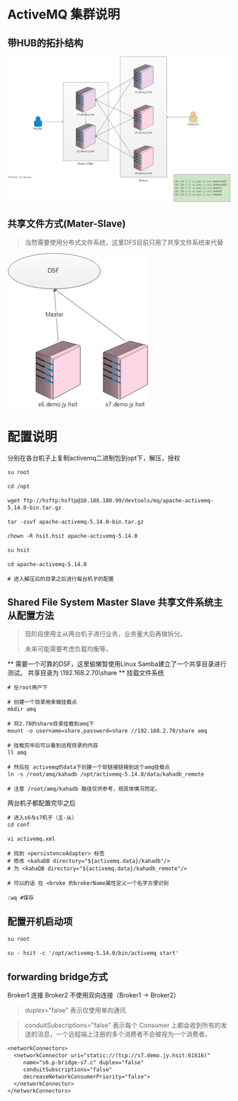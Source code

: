 # ActiveMQ 集群说明

## 带HUB的拓扑结构

![](/cn/install/images/activemq_network_or_broker.png)

## 共享文件方式\(Mater-Slave\)

> 当然需要使用分布式文件系统，这里DFS目前只用了共享文件系统来代替

![](/cn/install/images/activemq_shared_file_system_master_slave.png)

# 配置说明

分别在各台机子上复制activemq二进制包到opt下，解压，授权

```
su root

cd /opt

wget ftp://hsftp:hsftp@10.188.180.99/devtools/mq/apache-activemq-5.14.0-bin.tar.gz

tar -zxvf apache-activemq-5.14.0-bin.tar.gz

chown -R hsit.hsit apache-activemq-5.14.0

su hsit

cd apache-activemq-5.14.0

# 进入解压后的目录之后进行每台机子的配置

```

## Shared File System Master Slave 共享文件系统主从配置方法

> 现阶段使用主从两台机子进行业务，业务量大后再做拆分。
> 
> 未来可能需要考虑负载均衡等。

**
需要一个可靠的DSF，这里偷懒暂使用Linux Samba建立了一个共享目录进行测试。
共享目录为 \192.168.2.70\share
**
挂载文件系统

```
# 在root用户下

# 创建一个目录用来做挂载点
mkdir amq

# 将2.70的share目录挂载到amq下
mount -o username=share,password=share //192.168.2.70/share amq 

# 挂载完毕后可以看到远程目录的内容
ll amq

# 然后在 activemq的data下创建一个软链接链接到这个amq挂载点
ln -s /root/amq/kahadb /opt/activemq-5.14.0/data/kahadb_remote

# 注意 /root/amq/kahadb 路径仅供参考，视具体情况而定。

```

两台机子都配置完毕之后

```
# 进入s6与s7机子（主-从）
cd conf

vi activemq.xml

# 找到 <persistenceAdapter> 标签
# 修改 <kahaDB directory="${activemq.data}/kahadb"/>
# 为 <kahaDB directory="${activemq.data}/kahadb_remote"/>

# 可以的话 在 <broke 的brokerName属性定义一个名字方便识别

:wq #保存

```

## 配置开机启动项

```
su root

su - hsit -c '/opt/activemq-5.14.0/bin/activemq start'

```

## forwarding bridge方式

Broker1 连接 Broker2 不使用双向连接（Broker1 -&gt; Broker2）

> duplex="false" 表示仅使用单向通讯

> conduitSubscriptions="false" 表示每个 Consumer 上都会收到所有的发送的消息，一个远程端上注册的多个消费者不会被视为一个消费者。

```
<networkConnectors>
  <networkConnector uri="static://(tcp://s7.demo.jy.hsit:61616)"
     name="s6.p-bridge-s7.c" duplex="false"
     conduitSubscriptions="false"
     decreaseNetworkConsumerPriority="false">
  </networkConnector>
</networkConnectors>
```



